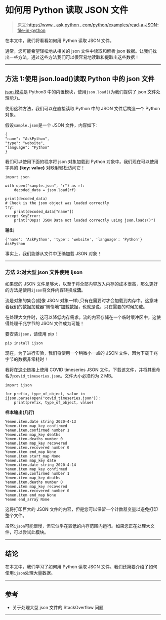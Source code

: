 # 如何用 Python 读取 JSON 文件

> 原文:[https://www . ask python . com/python/examples/read-a-JSON-file-in-python](https://www.askpython.com/python/examples/read-a-json-file-in-python)

在本文中，我们将看看如何用 Python 读取 JSON 文件。

通常，您可能希望轻松地从相关的 json 文件中读取和解析 json 数据。让我们找出一些方法，通过这些方法我们可以很容易地读取和提取出这些数据！

* * *

## 方法 1:使用 json.load()读取 Python 中的 json 文件

[json 模块](https://www.askpython.com/python-modules/python-json-module)是 Python3 中的内置模块，使用`json.load()`为我们提供了 json 文件处理能力。

使用这种方法，我们可以在直接读取 Python 中的 JSON 文件后构造一个 Python 对象。

假设`sample.json`是一个 JSON 文件，内容如下:

```
{
"name": "AskPython",
"type": "website",
"language": "Python"
}

```

我们可以使用下面的程序将 json 对象加载到 Python 对象中。我们现在可以使用字典的 **{key: value}** 对映射轻松访问它！

```
import json

with open("sample.json", "r") as rf:
    decoded_data = json.load(rf)

print(decoded_data)
# Check is the json object was loaded correctly
try:    
    print(decoded_data["name"])
except KeyError:
    print("Oops! JSON Data not loaded correctly using json.loads()")

```

**输出**

```
{'name': 'AskPython', 'type': 'website', 'language': 'Python'}
AskPython

```

事实上，我们能够从文件中正确加载 JSON 对象！

* * *

### 方法 2:对大型 json 文件使用 ijson

如果您的 JSON 文件足够大，以至于将全部内容放入内存的成本很高，那么更好的方法是使用`ijson`将文件内容转换成**流**。

流是对象的集合(就像 JSON 对象一样),只有在需要时才会加载到内存中。这意味着我们的数据加载器“懒惰地”加载数据，也就是说，只在需要的时候加载。

在处理大文件时，这可以降低内存需求。流的内容存储在一个临时缓冲区中，这使得处理千兆字节的 JSON 文件成为可能！

要安装`ijson`，请使用 pip！

```
pip install ijson

```

现在，为了进行实验，我们将使用一个稍微小一点的 JSON 文件，因为下载千兆字节的数据非常耗时！

我将在[这个](https://pomber.github.io/covid19/timeseries.json)链接上使用 COVID timeseries JSON 文件。下载该文件，并将其重命名为`covid_timeseries.json`。文件大小必须约为 2 MB。

```
import ijson

for prefix, type_of_object, value in ijson.parse(open("covid_timeseries.json")):
    print(prefix, type_of_object, value)

```

**样本输出(几行)**

```
Yemen.item.date string 2020-4-13
Yemen.item map_key confirmed
Yemen.item.confirmed number 1
Yemen.item map_key deaths
Yemen.item.deaths number 0
Yemen.item map_key recovered
Yemen.item.recovered number 0
Yemen.item end_map None
Yemen.item start_map None
Yemen.item map_key date
Yemen.item.date string 2020-4-14
Yemen.item map_key confirmed
Yemen.item.confirmed number 1
Yemen.item map_key deaths
Yemen.item.deaths number 0
Yemen.item map_key recovered
Yemen.item.recovered number 0
Yemen.item end_map None
Yemen end_array None

```

这将打印巨大的 JSON 文件的内容，但是您可以保留一个计数器变量以避免打印整个文件。

虽然`ijson`可能很慢，但它似乎在较低的内存范围内运行。如果您正在处理大文件，可以尝试此模块。

* * *

## 结论

在本文中，我们学习了如何用 Python 读取 JSON 文件。我们还简要介绍了如何使用`ijson`处理大量数据。

* * *

## 参考

*   关于处理大型 json 文件的 StackOverflow 问题

* * *